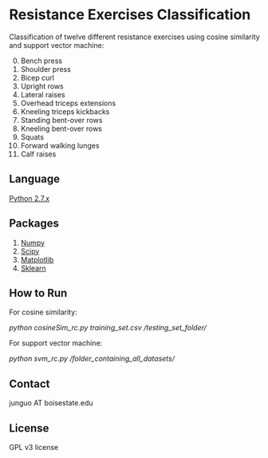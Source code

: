 # Resistance Exercises Classification #
Classification of twelve different resistance exercises using cosine similarity and support vector machine:

0. Bench press
1. Shoulder press
2. Bicep curl
3. Upright rows
4. Lateral raises
5. Overhead triceps extensions
6. Kneeling triceps kickbacks
7. Standing bent-over rows
8. Kneeling bent-over rows
9. Squats
10. Forward walking lunges
11. Calf raises

## Language ##
[Python 2.7.x](https://www.python.org/)

## Packages ##
1. [Numpy](http://www.numpy.org/)
2. [Scipy](https://www.scipy.org/)
3. [Matplotlib](http://matplotlib.org/)
4. [Sklearn](http://scikit-learn.org/stable/)


## How to Run ##
For cosine similarity:

  *python cosineSim_rc.py training_set.csv /testing_set_folder/*

For support vector machine:

  *python svm_rc.py /folder_containing_all_datasets/*

## Contact ##
junguo AT boisestate.edu

## License ##
GPL v3 license
